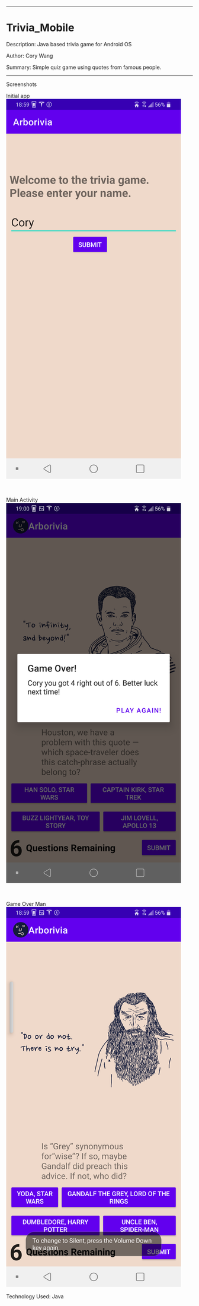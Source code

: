 
---
# Trivia_Mobile
Description: Java based trivia game for Android OS

Author: Cory Wang

Summary: Simple quiz game using quotes from famous people.

---

Screenshots

Initial app
![Initial Screen](/Arborivia/app/src/main/res/Screencap_Initial.png "Initial view of app")

<br>

Main Activity
![Loaded Screen](/Arborivia/app/src/main/res/Screencap_During.png "Multiple choice selection")

<br>

Game Over Man
![Finale Screen](/Arborivia/app/src/main/res/Screencap_Finish.png "Game over message")

Technology Used: Java
